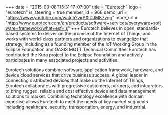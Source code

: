 +++
date = "2015-03-08T15:31:17-07:00"
title = "Eurotech"
logo = "eurotech"
is_steering = true
member_id = 968
demo_url = "https://www.youtube.com/watch?v=PXlDJMK7yqg"
more_url = "http://www.eurotech.com/en/products/software+services/everyware+software+framework/what+esf+is"
+++
Eurotech believes in open, standards-based systems to deliver on the promise of the Internet of Things, and works with world-class partners and organizations to evangelize that strategy, including as a founding member of the IoT Working Group in the Eclipse Foundation and OASIS MQTT Technical Committee. Eurotech has contributed the Kura project to the Eclipse Foundation and actively participates in many associated projects and activities.

Eurotech solutions combine software, application framework, hardware, and device cloud services that drive business success. A global leader in connecting distributed devices that make up the Internet of Things, Eurotech collaborates with progressive customers, partners, and integrators to bring rugged, reliable and cost effective device and data management solutions to market. Combining technology excellence with domain expertise allows Eurotech to meet the needs of key market segments including healthcare, security, transportation, energy, and industrial.
